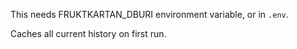
This needs FRUKTKARTAN_DBURI environment variable, or in `.env`.

Caches all current history on first run.
